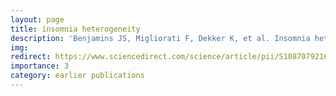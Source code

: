 ```yaml
---
layout: page
title: insomnia heterogeneity
description: 'Benjamins JS, Migliorati F, Dekker K, et al. Insomnia heterogeneity: Characteristics to consider for data-driven multivariate subtyping. Sleep Med Rev 2017'
img: 
redirect: https://www.sciencedirect.com/science/article/pii/S1087079216301289
importance: 3
category: earlier publications
---
```

